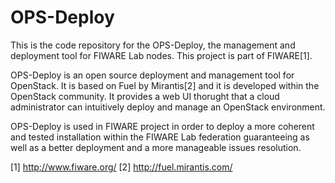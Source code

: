 OPS-Deploy
====
This is the code repository for the OPS-Deploy, the management and deployment tool for FIWARE Lab nodes.
This project is part of FIWARE[1]. 

OPS-Deploy is an open source deployment and management tool for OpenStack. It is based on Fuel by Mirantis[2] and it is developed within the OpenStack community. It provides a web UI thorught that a cloud administrator can intuitively deploy and manage an OpenStack environment. 

OPS-Deploy is used in FIWARE project in order to deploy a more coherent and tested installation within the FIWARE Lab  federation guaranteeing as well as a better deployment and a more manageable issues resolution.

[1] http://www.fiware.org/
[2] http://fuel.mirantis.com/


